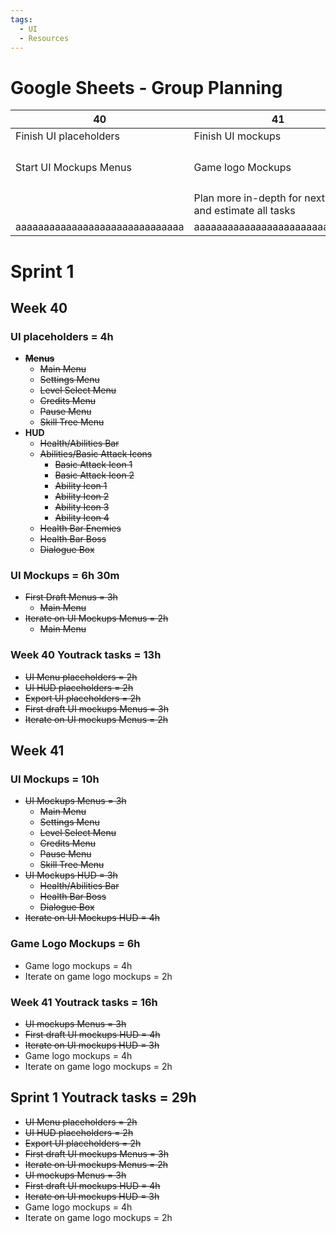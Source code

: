 ```yaml
---
tags:
  - UI
  - Resources
---
```


# Google Sheets - Group Planning

| 40                             | 41                                                        | 42                             | 43                                                        | 44                                                       | 45                                                        | 46                             | 47                                                            | 48                                                                                          | 49                                                                                          |
| ------------------------------ | --------------------------------------------------------- | ------------------------------ | --------------------------------------------------------- | -------------------------------------------------------- | --------------------------------------------------------- | ------------------------------ | ------------------------------------------------------------- | ------------------------------------------------------------------------------------------- | ------------------------------------------------------------------------------------------- |
| Finish UI placeholders         | Finish UI mockups                                         | Enemies Sculpt + Retopo + UV   | Enemies UV + Baking + Textures                            | Polish UI Mockups                                        | Start making HUD UI assets                                | Finish all HUD UI assets       | Finish all menu UI assets                                     | Just polish (hopefully) :3                                                                  | Just polish (hopefully) :3                                                                  |
| Start UI Mockups Menus         | Game logo Mockups                                         |                                |                                                           | Extra time to finish up enemies and polish if needed wow | Finish Game logo                                          |                                | Finish game cursor and icon                                   | If I have extra time add QoL features to UI converter program that I want for P7 :thumbsup: | If I have extra time add QoL features to UI converter program that I want for P7 :thumbsup: |
|                                | Plan more in-depth for next sprint and estimate all tasks |                                | Plan more in-depth for next sprint and estimate all tasks |                                                          | Plan more in-depth for next sprint and estimate all tasks |                                | Plan more in-depth for next sprint and estimate all tasks (?) |                                                                                             |                                                                                             |
| aaaaaaaaaaaaaaaaaaaaaaaaaaaaaa | aaaaaaaaaaaaaaaaaaaaaaaaaaaaaa                            | aaaaaaaaaaaaaaaaaaaaaaaaaaaaaa | aaaaaaaaaaaaaaaaaaaaaaaaaaaaaa                            | aaaaaaaaaaaaaaaaaaaaaaaaaaaaaa                           | aaaaaaaaaaaaaaaaaaaaaaaaaaaaaa                            | aaaaaaaaaaaaaaaaaaaaaaaaaaaaaa | aaaaaaaaaaaaaaaaaaaaaaaaaaaaaa                                | aaaaaaaaaaaaaaaaaaaaaaaaaaaaaa                                                              | aaaaaaaaaaaaaaaaaaaaaaaaaaaaaa                                                              |

# Sprint 1
## Week 40
### UI placeholders = 4h
   - **~~Menus~~**
       - ~~Main Menu~~
       - ~~Settings Menu~~
       - ~~Level Select Menu~~
       - ~~Credits Menu~~
       - ~~Pause Menu~~
       -  ~~Skill Tree Menu~~
   - **HUD**
       - ~~Health/Abilities Bar~~
       - ~~Abilities/Basic Attack Icons~~
           - ~~Basic Attack Icon 1~~
           - ~~Basic Attack Icon 2~~
           - ~~Ability Icon 1~~
           - ~~Ability Icon 2~~
           - ~~Ability Icon 3~~
           - ~~Ability Icon 4~~
       - ~~Health Bar Enemies~~
       - ~~Health Bar Boss~~
       - ~~Dialogue Box~~
### UI Mockups = 6h 30m
   - ~~First Draft Menus = 3h~~			
      - ~~Main Menu~~
   - ~~Iterate on UI Mockups Menus = 2h~~
	   - ~~Main Menu~~
### Week 40 Youtrack tasks = 13h
- ~~UI Menu placeholders = 2h~~
- ~~UI HUD placeholders = 2h~~
- ~~Export UI placeholders = 2h~~
- ~~First draft UI mockups Menus = 3h~~
- ~~Iterate on UI mockups Menus = 2h~~
## Week 41
### UI Mockups = 10h
   - ~~UI Mockups Menus = 3h~~
	   - ~~Main Menu~~
	   - ~~Settings Menu~~
	   - ~~Level Select Menu~~
	   - ~~Credits Menu~~
	   - ~~Pause Menu~~
	   - ~~Skill Tree Menu~~
   - ~~UI Mockups HUD = 3h~~
       - ~~Health/Abilities Bar~~
       - ~~Health Bar Boss~~
       - ~~Dialogue Box~~
   - ~~Iterate on UI Mockups HUD = 4h~~
### Game Logo Mockups = 6h
   - Game logo mockups = 4h
   - Iterate on game logo mockups = 2h
### Week 41 Youtrack tasks = 16h
- ~~UI mockups Menus = 3h~~
- ~~First draft UI mockups HUD = 4h~~
- ~~Iterate on UI mockups HUD = 3h~~
- Game logo mockups = 4h
- Iterate on game logo mockups = 2h
## Sprint 1 Youtrack tasks = 29h
- ~~UI Menu placeholders = 2h~~
- ~~UI HUD placeholders = 2h~~
- ~~Export UI placeholders = 2h~~
- ~~First draft UI mockups Menus = 3h~~
- ~~Iterate on UI mockups Menus = 2h~~
- ~~UI mockups Menus = 3h~~
- ~~First draft UI mockups HUD = 4h~~
- ~~Iterate on UI mockups HUD = 3h~~
- Game logo mockups = 4h
- Iterate on game logo mockups = 2h